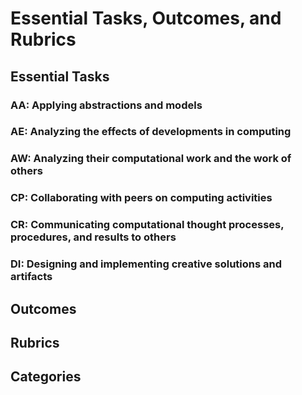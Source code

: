 # Essential Tasks, Outcomes, and Rubrics

## Essential Tasks

### AA: Applying abstractions and models

### AE: Analyzing the effects of developments in computing

### AW: Analyzing their computational work and the work of others

### CP: Collaborating with peers on computing activities

### CR: Communicating computational thought processes, procedures, and results to others

### DI: Designing and implementing creative solutions and artifacts

## Outcomes

## Rubrics

## Categories
